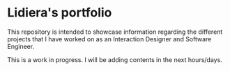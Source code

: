 # Lidiera's portfolio

This repository is intended to showcase information regarding the different projects that I have worked on as an Interaction Designer and Software Engineer.

This is a work in progress. I will be adding contents in the next hours/days.
